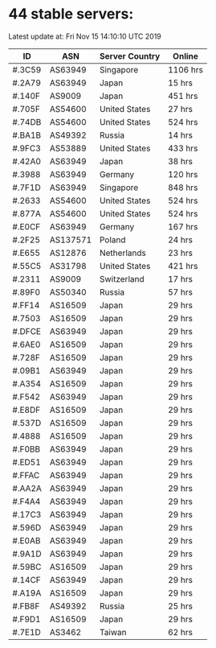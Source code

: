 # 44 stable servers:

Latest update at: Fri Nov 15 14:10:10 UTC 2019

| ID | ASN | Server Country | Online |
| -- | --- | -------------- | ------ |
| #.3C59 | AS63949 | Singapore | 1106 hrs |
| #.2A79 | AS63949 | Japan | 15 hrs |
| #.140F | AS9009 | Japan | 451 hrs |
| #.705F | AS54600 | United States | 27 hrs |
| #.74DB | AS54600 | United States | 524 hrs |
| #.BA1B | AS49392 | Russia | 14 hrs |
| #.9FC3 | AS53889 | United States | 433 hrs |
| #.42A0 | AS63949 | Japan | 38 hrs |
| #.3988 | AS63949 | Germany | 120 hrs |
| #.7F1D | AS63949 | Singapore | 848 hrs |
| #.2633 | AS54600 | United States | 524 hrs |
| #.877A | AS54600 | United States | 524 hrs |
| #.E0CF | AS63949 | Germany | 167 hrs |
| #.2F25 | AS137571 | Poland | 24 hrs |
| #.E655 | AS12876 | Netherlands | 23 hrs |
| #.55C5 | AS31798 | United States | 421 hrs |
| #.2311 | AS9009 | Switzerland | 17 hrs |
| #.89F0 | AS50340 | Russia | 57 hrs |
| #.FF14 | AS16509 | Japan | 29 hrs |
| #.7503 | AS16509 | Japan | 29 hrs |
| #.DFCE | AS63949 | Japan | 29 hrs |
| #.6AE0 | AS16509 | Japan | 29 hrs |
| #.728F | AS16509 | Japan | 29 hrs |
| #.09B1 | AS63949 | Japan | 29 hrs |
| #.A354 | AS16509 | Japan | 29 hrs |
| #.F542 | AS63949 | Japan | 29 hrs |
| #.E8DF | AS16509 | Japan | 29 hrs |
| #.537D | AS16509 | Japan | 29 hrs |
| #.4888 | AS16509 | Japan | 29 hrs |
| #.F0BB | AS63949 | Japan | 29 hrs |
| #.ED51 | AS63949 | Japan | 29 hrs |
| #.FFAC | AS63949 | Japan | 29 hrs |
| #.AA2A | AS63949 | Japan | 29 hrs |
| #.F4A4 | AS63949 | Japan | 29 hrs |
| #.17C3 | AS63949 | Japan | 29 hrs |
| #.596D | AS63949 | Japan | 29 hrs |
| #.E0AB | AS63949 | Japan | 29 hrs |
| #.9A1D | AS63949 | Japan | 29 hrs |
| #.59BC | AS16509 | Japan | 29 hrs |
| #.14CF | AS63949 | Japan | 29 hrs |
| #.A19A | AS16509 | Japan | 29 hrs |
| #.FB8F | AS49392 | Russia | 25 hrs |
| #.F9D1 | AS16509 | Japan | 29 hrs |
| #.7E1D | AS3462 | Taiwan | 62 hrs |

